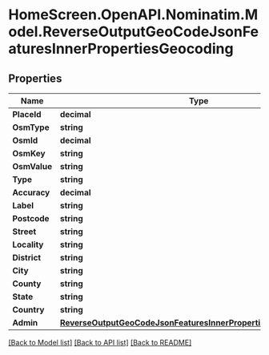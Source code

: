 # HomeScreen.OpenAPI.Nominatim.Model.ReverseOutputGeoCodeJsonFeaturesInnerPropertiesGeocoding

## Properties

Name | Type | Description | Notes
------------ | ------------- | ------------- | -------------
**PlaceId** | **decimal** |  | [optional] 
**OsmType** | **string** |  | [optional] 
**OsmId** | **decimal** |  | [optional] 
**OsmKey** | **string** |  | [optional] 
**OsmValue** | **string** |  | [optional] 
**Type** | **string** |  | [optional] 
**Accuracy** | **decimal** |  | [optional] 
**Label** | **string** |  | [optional] 
**Postcode** | **string** |  | [optional] 
**Street** | **string** |  | [optional] 
**Locality** | **string** |  | [optional] 
**District** | **string** |  | [optional] 
**City** | **string** |  | [optional] 
**County** | **string** |  | [optional] 
**State** | **string** |  | [optional] 
**Country** | **string** |  | [optional] 
**Admin** | [**ReverseOutputGeoCodeJsonFeaturesInnerPropertiesGeocodingAdmin**](ReverseOutputGeoCodeJsonFeaturesInnerPropertiesGeocodingAdmin.md) |  | [optional] 

[[Back to Model list]](../README.md#documentation-for-models) [[Back to API list]](../README.md#documentation-for-api-endpoints) [[Back to README]](../README.md)

